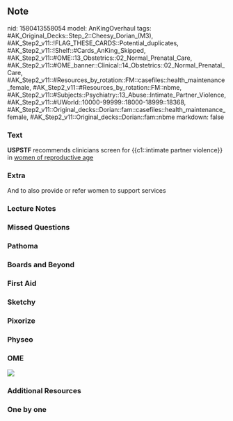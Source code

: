 ## Note
nid: 1580413558054
model: AnKingOverhaul
tags: #AK_Original_Decks::Step_2::Cheesy_Dorian_(M3), #AK_Step2_v11::!FLAG_THESE_CARDS::Potential_duplicates, #AK_Step2_v11::!Shelf::#Cards_AnKing_Skipped, #AK_Step2_v11::#OME::13_Obstetrics::02_Normal_Prenatal_Care, #AK_Step2_v11::#OME_banner::Clinical::14_Obstetrics::02_Normal_Prenatal_Care, #AK_Step2_v11::#Resources_by_rotation::FM::casefiles::health_maintenance_female, #AK_Step2_v11::#Resources_by_rotation::FM::nbme, #AK_Step2_v11::#Subjects::Psychiatry::13_Abuse::Intimate_Partner_Violence, #AK_Step2_v11::#UWorld::10000-99999::18000-18999::18368, #AK_Step2_v11::Original_decks::Dorian::fam::casefiles::health_maintenance_female, #AK_Step2_v11::Original_decks::Dorian::fam::nbme
markdown: false

### Text
<b>USPSTF</b> recommends clinicians screen for {{c1::intimate
partner violence}} in <u>women of reproductive age</u>

### Extra
And to also provide or refer women to support services

### Lecture Notes


### Missed Questions


### Pathoma


### Boards and Beyond


### First Aid


### Sketchy


### Pixorize


### Physeo


### OME
<div class="ome-widget">
  <a href=
  "https://onlinemeded.org/spa/obstetrics/normal-prenatal-care/acquire?ref=anki">
  <img src="_OME_AnkiFlashcards_Lesson_1.png"></a>
</div>

### Additional Resources


### One by one

